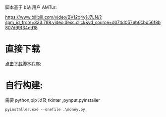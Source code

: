 脚本基于 b站 用户 AMTur:

https://www.bilibili.com/video/BV12x4y1J7LN/?spm_id_from=333.788.video.desc.click&vd_source=d074d0576b6cbd56f8b807d99f34ed18

# 直接下载
[点击下载脚本程序:](./dist/money.exe)



# 自行构建:

需要 python,pip
以及 tkinter ,pynput,pyinstaller

`pyinstaller.exe --onefile .\money.py`
